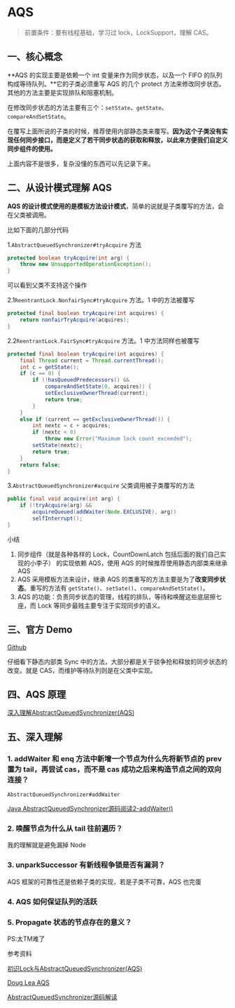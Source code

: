 # AQS

> 前置条件：要有线程基础，学习过 lock，LockSupport，理解 CAS。

## 一、核心概念

**AQS 的实现主要是依赖一个 int 变量来作为同步状态，以及一个 FIFO 的队列构成等待队列。**它的子类必须重写 AQS 的几个 protect 方法来修改同步状态。其他的方法主要是实现排队和阻塞机制。

在修改同步状态的方法主要有三个：``setState``、``getState``、``compareAndSetState``。

在覆写上面所说的子类的时候，推荐使用内部静态类来覆写。**因为这个子类没有实现任何同步接口，而是定义了若干同步状态的获取和释放，以此来方便我们自定义同步组件的使用。**

上面内容不是很多，复杂没懂的东西可以先记录下来。



## 二、从设计模式理解 AQS

**AQS 的设计模式使用的是模板方法设计模式**，简单的说就是子类覆写的方法，会在父类被调用。

比如下面的几部分代码

1.``AbstractQueuedSynchronizer#tryAcquire`` 方法

```java
protected boolean tryAcquire(int arg) {
    throw new UnsupportedOperationException();
}
```

可以看到父类不支持这个操作

2.1``ReentrantLock.NonfairSync#tryAcquire`` 方法。1 中的方法被覆写

```java
protected final boolean tryAcquire(int acquires) {
    return nonfairTryAcquire(acquires);
}
```

2.2``ReentrantLock.FairSync#tryAcquire`` 方法。1 中方法同样也被覆写

```java
protected final boolean tryAcquire(int acquires) {
    final Thread current = Thread.currentThread();
    int c = getState();
    if (c == 0) {
        if (!hasQueuedPredecessors() &&
            compareAndSetState(0, acquires)) {
            setExclusiveOwnerThread(current);
            return true;
        }
    }
    else if (current == getExclusiveOwnerThread()) {
        int nextc = c + acquires;
        if (nextc < 0)
            throw new Error("Maximum lock count exceeded");
        setState(nextc);
        return true;
    }
    return false;
}
```

3.``AbstractQueuedSynchronizer#acquire`` 父类调用被子类覆写的方法

```java
public final void acquire(int arg) {
    if (!tryAcquire(arg) &&
        acquireQueued(addWaiter(Node.EXCLUSIVE), arg))
        selfInterrupt();
}
```

小结

1. 同步组件（就是各种各样的 Lock，CountDownLatch 包括后面的我们自己实现的小李子） 的实现依赖 AQS，使用 AQS 的时候推荐使用静态内部类来继承 AQS
2. AQS 采用模板方法来设计，继承 AQS 的类重写的方法主要是为了**改变同步状态**。重写的方法有 ``getState()``、``setSate()``、``compareAndSetState()``。
3. AQS 的功能：负责同步状态的管理，线程的排队，等待和唤醒这些底层擦七座，而 Lock 等同步最贱主要专注于实现同步的语义。



## 三、官方 Demo

[Github](https://github.com/DraperHXY/ThreadExample/tree/master/OfficialAQS/src/main/java)

仔细看下静态内部类 Sync 中的方法，大部分都是关于锁争抢和释放的同步状态的改变。就是 CAS，而维护等待队列则是在父类中实现。



## 四、AQS 原理

[深入理解AbstractQueuedSynchronizer(AQS)](https://www.jianshu.com/p/cc308d82cc71)



## 五、深入理解

### 1. addWaiter 和 enq 方法中新增一个节点为什么先将新节点的 prev 置为 tail，再尝试 cas，而不是 cas 成功之后来构造节点之间的双向连接？

``AbstractQueuedSynchronizer#addWaiter``

[Java AbstractQueuedSynchronizer源码阅读2-addWaiter()](https://www.jianshu.com/p/c806dd7f60bc)

### 2. 唤醒节点为什么从 tail 往前遍历？

我的理解就是避免漏掉 Node

### 3. unparkSuccessor 有新线程争锁是否有漏洞？

AQS 框架的可靠性还是依赖子类的实现，若是子类不可靠，AQS 也完蛋

### 4. AQS 如何保证队列的活跃

### 5. Propagate 状态的节点存在的意义？


PS:太TM难了



参考资料

[初识Lock与AbstractQueuedSynchronizer(AQS)](https://www.jianshu.com/p/7a65ab32de2a)

[Doug Lea AQS](http://gee.cs.oswego.edu/dl/papers/aqs.pdf)

[AbstractQueuedSynchronizer源码解读](https://www.cnblogs.com/micrari/p/6937995.html)




































